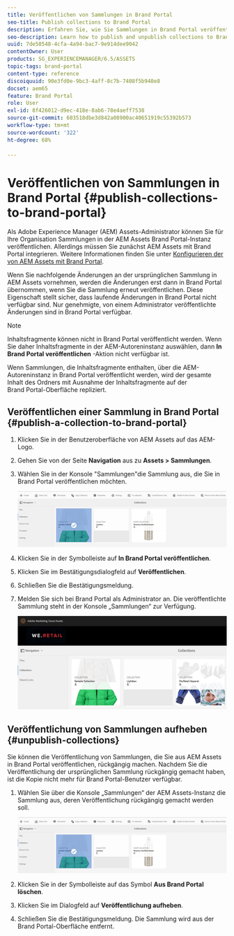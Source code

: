 ```yaml
---
title: Veröffentlichen von Sammlungen in Brand Portal
seo-title: Publish collections to Brand Portal
description: Erfahren Sie, wie Sie Sammlungen in Brand Portal veröffentlichen und Veröffentlichungen rückgängig machen können.
seo-description: Learn how to publish and unpublish collections to Brand Portal.
uuid: 7de58548-4cfa-4a94-bac7-9e914dee9042
contentOwner: User
products: SG_EXPERIENCEMANAGER/6.5/ASSETS
topic-tags: brand-portal
content-type: reference
discoiquuid: 90e3fd0e-9bc3-4aff-8c7b-7408f5b940e8
docset: aem65
feature: Brand Portal
role: User
exl-id: 8f426012-d9ec-418e-8ab6-78e4aeff7538
source-git-commit: 603518dbe3d842a08900ac40651919c55392b573
workflow-type: tm+mt
source-wordcount: '322'
ht-degree: 68%

---
```


# Veröffentlichen von Sammlungen in Brand Portal {#publish-collections-to-brand-portal}

Als Adobe Experience Manager (AEM) Assets-Administrator können Sie für Ihre Organisation Sammlungen in der AEM Assets Brand Portal-Instanz veröffentlichen. Allerdings müssen Sie zunächst AEM Assets mit Brand Portal integrieren. Weitere Informationen finden Sie unter [Konfigurieren der von AEM Assets mit Brand Portal](/help/assets/configure-aem-assets-with-brand-portal.md).

Wenn Sie nachfolgende Änderungen an der ursprünglichen Sammlung in AEM Assets vornehmen, werden die Änderungen erst dann in Brand Portal übernommen, wenn Sie die Sammlung erneut veröffentlichen. Diese Eigenschaft stellt sicher, dass laufende Änderungen in Brand Portal nicht verfügbar sind. Nur genehmigte, von einem Administrator veröffentlichte Änderungen sind in Brand Portal verfügbar.

>[!NOTE]
>
>Inhaltsfragmente können nicht in Brand Portal veröffentlicht werden. Wenn Sie daher Inhaltsfragmente in der AEM-Autoreninstanz auswählen, dann **In Brand Portal veröffentlichen** -Aktion nicht verfügbar ist.
>
>Wenn Sammlungen, die Inhaltsfragmente enthalten, über die AEM-Autoreninstanz in Brand Portal veröffentlicht werden, wird der gesamte Inhalt des Ordners mit Ausnahme der Inhaltsfragmente auf der Brand Portal-Oberfläche repliziert.

## Veröffentlichen einer Sammlung in Brand Portal {#publish-a-collection-to-brand-portal}

1. Klicken Sie in der Benutzeroberfläche von AEM Assets auf das AEM-Logo.
1. Gehen Sie von der Seite **Navigation** aus zu **Assets > Sammlungen**.
1. Wählen Sie in der Konsole &quot;Sammlungen&quot;die Sammlung aus, die Sie in Brand Portal veröffentlichen möchten.

   ![Sammlung auswählen](assets/select_collection.png)

1. Klicken Sie in der Symbolleiste auf **In Brand Portal veröffentlichen**.
1. Klicken Sie im Bestätigungsdialogfeld auf **Veröffentlichen**.
1. Schließen Sie die Bestätigungsmeldung.
1. Melden Sie sich bei Brand Portal als Administrator an. Die veröffentlichte Sammlung steht in der Konsole „Sammlungen“ zur Verfügung.

   ![Veröffentlichte Sammlung](assets/published_collection.png)

## Veröffentlichung von Sammlungen aufheben {#unpublish-collections}

Sie können die Veröffentlichung von Sammlungen, die Sie aus AEM Assets in Brand Portal veröffentlichen, rückgängig machen. Nachdem Sie die Veröffentlichung der ursprünglichen Sammlung rückgängig gemacht haben, ist die Kopie nicht mehr für Brand Portal-Benutzer verfügbar.

1. Wählen Sie über die Konsole „Sammlungen“ der AEM Assets-Instanz die Sammlung aus, deren Veröffentlichung rückgängig gemacht werden soll.

   ![select_collection-1](assets/select_collection-1.png)

1. Klicken Sie in der Symbolleiste auf das Symbol **Aus Brand Portal löschen**.
1. Klicken Sie im Dialogfeld auf **Veröffentlichung aufheben**.
1. Schließen Sie die Bestätigungsmeldung. Die Sammlung wird aus der Brand Portal-Oberfläche entfernt.
